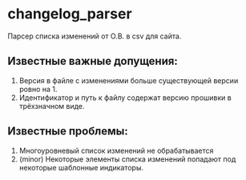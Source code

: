# changelog_parser
Парсер списка изменений от О.В. в csv для сайта.

## Известные важные допущения:
1. Версия в файле с изменениями больше существующей версии ровно на 1.
2. Идентификатор и путь к файлу содержат версию прошивки в трёхзначном виде.

## Известные проблемы:
 1. Многоуровневый список изменений не обрабатывается
 2. (minor) Некоторые элементы списка изменений попадают под некоторые шаблонные индикаторы.
